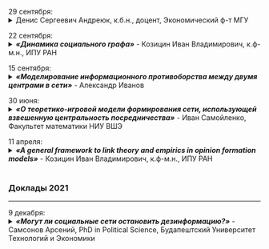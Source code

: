 <p></p>
29 сентября: <details>
  <summary> Денис Сергеевич Андреюк, к.б.н., доцент, Экономический ф-т МГУ</summary>
  
  > Доклад посвящен проблеме моделирования долгосрочной динамики социальных групп. Предложено рассматривать социальную группу как адаптивный информационный контур, характеристики которого на длинной шкале времени заданы отчасти генетическими предустановками участников группы, а отчасти множеством социальных институций - неформальных норм и традиций, и формальных законов и правил. На короткой временной шкале информационные характеристики социальной группы в значительной мере определяются структурой социальных связей, которая, в свою очередь, зависит от динамики мнений в группе.
Предложены параметры для моделирования генетической составляющей группового социального поведения, а также ряд инструментов для эмпирического анализа рамок, определяющих правила изменения социальных связей в краткосрочной динамике группы.
</details>

<p></p>
22 сентября: <details>
  <summary> <b><i>«Динамика социального графа»</i></b> - Козицин Иван Владимирович, к.ф-м.н., ИПУ РАН</summary>
  
  > Доклад посвящен проблеме моделирования долгосрочной динамики социальных групп. Предложено рассматривать социальную группу как адаптивный информационный контур, характеристики которого на длинной шкале времени заданы отчасти генетическими предустановками участников группы, а отчасти множеством социальных институций - неформальных норм и традиций, и формальных законов и правил. На короткой временной шкале информационные характеристики социальной группы в значительной мере определяются структурой социальных связей, которая, в свою очередь, зависит от динамики мнений в группе.
Предложены параметры для моделирования генетической составляющей группового социального поведения, а также ряд инструментов для эмпирического анализа рамок, определяющих правила изменения социальных связей в краткосрочной динамике группы.
</details>



<p></p>
15 сентября: <details>
  <summary> <b><i>«Моделирование информационного противоборства между двумя центрами в сети»</i></b> - Александр Иванов</summary>
  
  > Доклад посвящен проблеме моделирования долгосрочной динамики социальных групп. Предложено рассматривать социальную группу как адаптивный информационный контур, характеристики которого на длинной шкале времени заданы отчасти генетическими предустановками участников группы, а отчасти множеством социальных институций - неформальных норм и традиций, и формальных законов и правил. На короткой временной шкале информационные характеристики социальной группы в значительной мере определяются структурой социальных связей, которая, в свою очередь, зависит от динамики мнений в группе.
Предложены параметры для моделирования генетической составляющей группового социального поведения, а также ряд инструментов для эмпирического анализа рамок, определяющих правила изменения социальных связей в краткосрочной динамике группы.
</details>

<p></p>
30 июня: <details>
  <summary> <b><i>«О теоретико-игровой модели формирования сети, использующей взвешенную центральность посредничества»</i></b> - Иван Самойленко, Факультет математики НИУ ВШЭ</summary>
  
  > С 1950-х годов активно исследуется вопрос того каким образом в реальных задачах возникают сетевые структуры В ходе изучения этой области было обнаружено, что сети, полученные из источников разной природы, обладают многими общими свойствами. Было предложено множество хороших вероятностных моделей, однако вероятностный подход не позволяет объяснить причину возникновения конкретных связей. В своей работе я рассмотрел теоретико-игровую модель, использующую взвешенную центральность посредничества (betweenness centrality). Модель позволяет не только получить более сильное ограничение на свойство малого мира (мы назовем это свойство "сверхмалый мир", также более известное как "правило 6 рукопожатий"), но и предположить стратегические причины, по которым образуются конкретные связи, а также причины, по которым правило 6 рукопожатий реализуется в социальных сетях.
</details>

<p></p>
11 апреля: <details>
  <summary> <b><i>«A general framework to link theory and empirics in opinion formation models»</i></b> - Козицин Иван Владимирович, к.ф-м.н., ИПУ РАН</summary>
  
  > Доклад по мотивам моей недавно вышедшей статьи https://www.nature.com/articles/s41598-022-09468-3
</details>

<br>

### Доклады 2021
***
<p></p>
9 декабря: <details>
  <summary> <b><i>«Могут ли социальные сети остановить дезинформацию?»</i></b> - Самсонов Арсений, PhD in Political Science, Будапештский Университет Технологий и Экономики</summary>
  
  > Предлагается теоретико-игровая модель, в которой политик и избиратели выбирают, какой соцсетью пользоваться. Соцсети могут заставить политика посылать достоверный сигнал. В равновесии избиратели с большей вероятностью делают наилучший выбор, если одна из соцсетей для них предпочтетельнее другой. Модель описывает факт-чекинг в западных демократиях и применима к регулированию онлайн-платформ. В частности, она показывает, что разделение платформ может привести к снижению уровня факт-чекинга.
</details>
